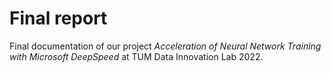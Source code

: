 # Final report

Final documentation of our project *Acceleration of Neural Network Training with Microsoft DeepSpeed* at TUM Data Innovation Lab 2022.
